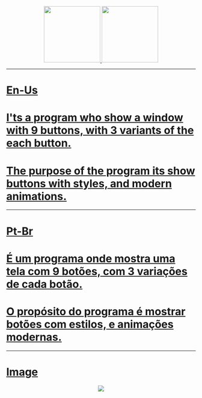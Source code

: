 <div align="center">
  <a href="https://github.com/ErnstBeckerNeto">
  <img height="150px" src="https://github-readme-stats.vercel.app/api/pin/?username=ernstbeckerneto&repo=better-buttons&theme=gotham">
  <img height="150px" width="150px" src="https://cdn.jsdelivr.net/gh/devicons/devicon/icons/python/python-original.svg">
</div>
  
--------------------------------
# En-Us
# I'ts a program who show a window with 9 buttons, with 3 variants of the each button.
# The purpose of the program its show buttons with styles, and modern animations.
--------------------------------
# Pt-Br
# É um programa onde mostra uma tela com 9 botões, com 3 variações de cada botão.
# O propósito do programa é mostrar botões com estilos, e animações modernas.
--------------------------------

# Image

<div align="center">
  <img src="https://cdn.discordapp.com/attachments/913399145631457312/913417069041692692/unknown.png">
</div>

